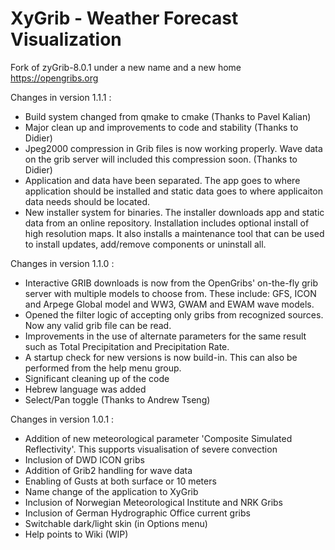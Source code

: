 # XyGrib - Weather Forecast Visualization
Fork of zyGrib-8.0.1 under a new name and a new home https://opengribs.org

Changes in version 1.1.1 :
- Build system changed from qmake to cmake (Thanks to Pavel Kalian)
- Major clean up and improvements to code and stability (Thanks to Didier)
- Jpeg2000 compression in Grib files is now working properly. Wave data on the grib server will included this compression soon. (Thanks to Didier)
- Application and data have been separated. The app goes to where application should be installed and static data goes to where applicaiton data needs should be located.
- New installer system for binaries. The installer downloads app and static data from an online repository. Installation includes optional install of high resolution maps. It also installs a maintenance tool that can be used to install updates, add/remove components or uninstall all.


Changes in version 1.1.0 :
- Interactive GRIB downloads is now from the OpenGribs' on-the-fly grib server with
  multiple models to choose from. These include: GFS, ICON and Arpege Global model
  and WW3, GWAM and EWAM wave models.
- Opened the filter logic of accepting only gribs from recognized sources. 
  Now any valid grib file can be read.
- Improvements in the use of alternate parameters for the same result such as
  Total Precipitation and Precipitation Rate.
- A startup check for new versions is now build-in. This can also be performed
  from the help menu group.
- Significant cleaning up of the code
- Hebrew language was added
- Select/Pan toggle (Thanks to Andrew Tseng)


Changes in version 1.0.1 :
- Addition of new meteorological parameter 'Composite Simulated Reflectivity'. This supports visualisation of severe convection
- Inclusion of DWD ICON gribs
- Addition of Grib2 handling for wave data
- Enabling of Gusts at both surface or 10 meters
- Name change of the application to XyGrib
- Inclusion of Norwegian Meteorological Institute and NRK Gribs
- Inclusion of German Hydrographic Office current gribs
- Switchable dark/light skin (in Options menu)
- Help points to Wiki (WIP)

